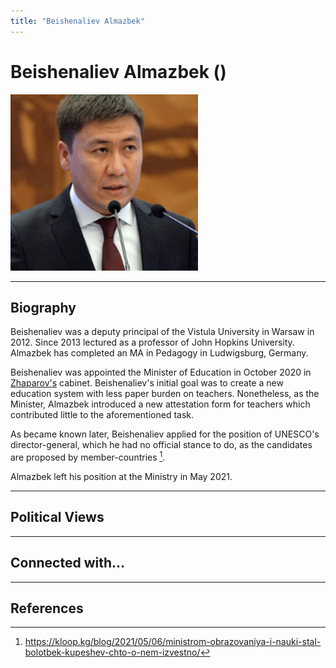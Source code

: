 ```yaml
---
title: "Beishenaliev Almazbek"
---
```


# Beishenaliev Almazbek ()

![img](../assets/images/beishenaliev_almazbek.png)

_ _ _

## Biography

Beishenaliev was a deputy principal of the Vistula University in Warsaw in 2012. Since 2013 lectured as a professor of John Hopkins University. Almazbek has completed an MA in Pedagogy in Ludwigsburg, Germany. 

Beishenaliev was appointed the Minister of Education in October 2020 in [Zhaparov's](zhaparov_sadyr.md) cabinet. Beishenaliev's initial goal was to create a new education system with less paper burden on teachers. Nonetheless, as the Minister, Almazbek introduced a new attestation form for teachers which contributed little to the aforementioned task.

As became known later, Beishenaliev applied for the position of UNESCO's director-general, which he had no official stance to do, as the candidates are proposed by member-countries [^1].

Almazbek left his position at the Ministry in May 2021.

_ _ _

## Political Views

_ _ _ 

## Connected with...

_ _ _

## References

[^1]: https://kloop.kg/blog/2021/05/06/ministrom-obrazovaniya-i-nauki-stal-bolotbek-kupeshev-chto-o-nem-izvestno/
